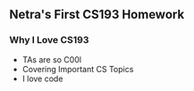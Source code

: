 ## Netra's First CS193 Homework
### Why I Love CS193

- TAs are so C00l
- Covering Important CS Topics
- I love code


